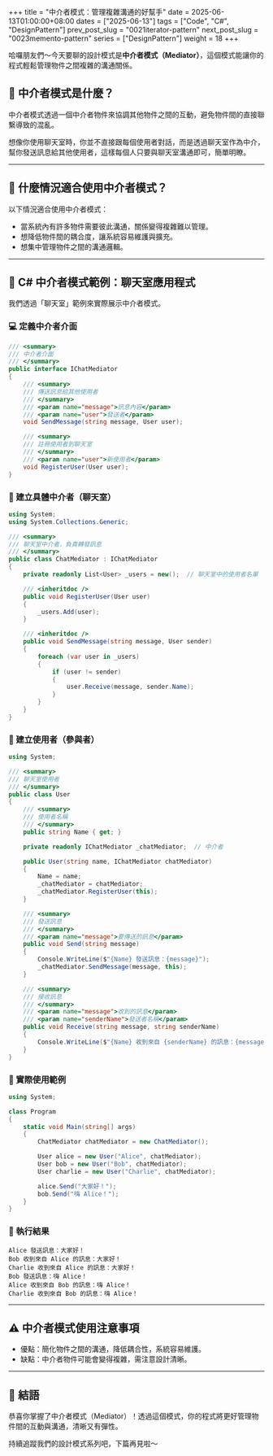 +++
title = "中介者模式：管理複雜溝通的好幫手"
date = 2025-06-13T01:00:00+08:00
dates = ["2025-06-13"]
tags = ["Code", "C#", "DesignPattern"]
prev_post_slug = "0021iterator-pattern"
next_post_slug = "0023memento-pattern"
series = ["DesignPattern"]
weight = 18
+++

哈囉朋友們～今天要聊的設計模式是**中介者模式（Mediator）**，這個模式能讓你的程式輕鬆管理物件之間複雜的溝通關係。

## 🌟 中介者模式是什麼？

中介者模式透過一個中介者物件來協調其他物件之間的互動，避免物件間的直接聯繫導致的混亂。

想像你使用聊天室時，你並不直接跟每個使用者對話，而是透過聊天室作為中介，幫你發送訊息給其他使用者，這樣每個人只要與聊天室溝通即可，簡單明瞭。

---

## 🤔 什麼情況適合使用中介者模式？

以下情況適合使用中介者模式：

- 當系統內有許多物件需要彼此溝通，關係變得複雜難以管理。
- 想降低物件間的耦合度，讓系統容易維護與擴充。
- 想集中管理物件之間的溝通邏輯。

---

## 💬 C# 中介者模式範例：聊天室應用程式

我們透過「聊天室」範例來實際展示中介者模式。

### 💻 定義中介者介面

```csharp
/// <summary>
/// 中介者介面
/// </summary>
public interface IChatMediator
{
    /// <summary>
    /// 傳送訊息給其他使用者
    /// </summary>
    /// <param name="message">訊息內容</param>
    /// <param name="user">發送者</param>
    void SendMessage(string message, User user);

    /// <summary>
    /// 註冊使用者到聊天室
    /// </summary>
    /// <param name="user">新使用者</param>
    void RegisterUser(User user);
}
```

### 👥 建立具體中介者（聊天室）

```csharp
using System;
using System.Collections.Generic;

/// <summary>
/// 聊天室中介者，負責轉發訊息
/// </summary>
public class ChatMediator : IChatMediator
{
    private readonly List<User> _users = new();  // 聊天室中的使用者名單

    /// <inheritdoc />
    public void RegisterUser(User user)
    {
        _users.Add(user);
    }

    /// <inheritdoc />
    public void SendMessage(string message, User sender)
    {
        foreach (var user in _users)
        {
            if (user != sender)
            {
                user.Receive(message, sender.Name);
            }
        }
    }
}
```

### 🙋 建立使用者（參與者）

```csharp
using System;

/// <summary>
/// 聊天室使用者
/// </summary>
public class User
{
    /// <summary>
    /// 使用者名稱
    /// </summary>
    public string Name { get; }

    private readonly IChatMediator _chatMediator;  // 中介者

    public User(string name, IChatMediator chatMediator)
    {
        Name = name;
        _chatMediator = chatMediator;
        _chatMediator.RegisterUser(this);
    }

    /// <summary>
    /// 發送訊息
    /// </summary>
    /// <param name="message">要傳送的訊息</param>
    public void Send(string message)
    {
        Console.WriteLine($"{Name} 發送訊息：{message}");
        _chatMediator.SendMessage(message, this);
    }

    /// <summary>
    /// 接收訊息
    /// </summary>
    /// <param name="message">收到的訊息</param>
    /// <param name="senderName">發送者名稱</param>
    public void Receive(string message, string senderName)
    {
        Console.WriteLine($"{Name} 收到來自 {senderName} 的訊息：{message}");
    }
}
```

### 🚀 實際使用範例

```csharp
using System;

class Program
{
    static void Main(string[] args)
    {
        ChatMediator chatMediator = new ChatMediator();

        User alice = new User("Alice", chatMediator);
        User bob = new User("Bob", chatMediator);
        User charlie = new User("Charlie", chatMediator);

        alice.Send("大家好！");
        bob.Send("嗨 Alice！");
    }
}
```

### 🎯 執行結果

```
Alice 發送訊息：大家好！
Bob 收到來自 Alice 的訊息：大家好！
Charlie 收到來自 Alice 的訊息：大家好！
Bob 發送訊息：嗨 Alice！
Alice 收到來自 Bob 的訊息：嗨 Alice！
Charlie 收到來自 Bob 的訊息：嗨 Alice！
```

---

## ⚠️ 中介者模式使用注意事項

- 優點：簡化物件之間的溝通，降低耦合性，系統容易維護。
- 缺點：中介者物件可能會變得複雜，需注意設計清晰。

---

## 🎉 結語

恭喜你掌握了中介者模式（Mediator）！透過這個模式，你的程式將更好管理物件間的互動與溝通，清晰又有彈性。

持續追蹤我們的設計模式系列吧，下篇再見啦～
